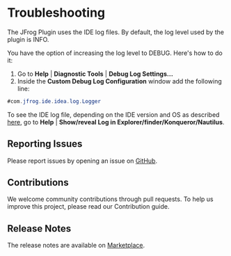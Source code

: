 # Troubleshooting

The JFrog Plugin uses the IDE log files. By default, the log level used by the plugin is INFO.

You have the option of increasing the log level to DEBUG. Here's how to do it:

1. Go to **Help** | **Diagnostic Tools** | **Debug Log Settings...**
2. Inside the **Custom Debug Log Configuration** window add the following line:

```java
#com.jfrog.ide.idea.log.Logger
```

To see the IDE log file, depending on the IDE version and OS as described [here](https://intellij-support.jetbrains.com/hc/en-us/articles/207241085-Locating-IDE-log-files), go to **Help** | **Show/reveal Log in Explorer/finder/Konqueror/Nautilus**.

## Reporting Issues

Please report issues by opening an issue on [GitHub](https://github.com/jfrog/jfrog-idea-plugin/issues).

## Contributions

We welcome community contributions through pull requests. To help us improve this project, please read our Contribution guide.

## Release Notes

The release notes are available on [Marketplace](https://plugins.jetbrains.com/plugin/9834-jfrog/versions).

